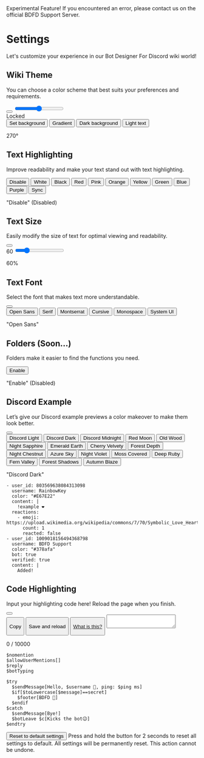 <div class="tag-beta">
  <span class="warn"><i class="fa fa-exclamation-triangle" aria-hidden="true"></i></span>
  <span class="text">
    <span class="head">Experimental Feature!</span>
    <span class="desc">If you encountered an error, please contact us on the official BDFD Support Server.</span>
  </span>
</div>

# Settings
Let's customize your experience in our Bot Designer For Discord wiki world!

<link rel="stylesheet" href="./settings.css">
<script src="./settings.js" defer></script>

<div class="settingembed">
  <h2>Wiki Theme</h2>
  <p>You can choose a color scheme that best suits your preferences and requirements.</p>
  <button class="resetSettingButton" id="resetTheme" onClick="resetTheme()" title="Reset" aria-label="Reset">
    <i class="fa fa-refresh" aria-hidden="true"></i>
  </button>
  <input type="range" id="themeSlider" min="0" max="360" oninput="updateColor()">
  <div id="themePreview">
    <div id="colorThemeDisplay"></div>
    <div id="hexColor"></div>
    <div class="lock-text" id="lockText" onClick="lockTheme()">Locked</div>
  </div>
  <div class="themebuttons">
    <button class="tbutton" id="setBackground" onClick="useBackground()">Set background</button>
    <button class="tbutton" id="gradientTheme" onClick="gradientBackground()">Gradient</button>
    <button class="tbutton" id="setDarkBackground" onClick="useDarkBackground()">Dark background</button>
    <button class="tbutton" id="setWhiteColor" onClick="useFontColor()">Light text</button>
  </div>
  <p id="default-is">270°</p>
</div>

<div class="settingembed">
  <h2>Text Highlighting</h2>
  <p>Improve readability and make your text stand out with  text highlighting.</p>
  <div class="texthighbuttons">
    <button id="high-none" onClick="changeTextHigh('none')" class="hbutton">Disable</button>
    <button id="high-white" onClick="changeTextHigh('white')" class="hbutton">White</button>
    <button id="high-black" onClick="changeTextHigh('black')" class="hbutton">Black</button>
    <button id="high-red" onClick="changeTextHigh('red')" class="hbutton">Red</button>
    <button id="high-pink" onClick="changeTextHigh('pink')" class="hbutton">Pink</button>
    <button id="high-orange" onClick="changeTextHigh('orange')" class="hbutton">Orange</button>
    <button id="high-yellow" onClick="changeTextHigh('yellow')" class="hbutton">Yellow</button>
    <button id="high-green" onClick="changeTextHigh('green')" class="hbutton">Green</button>
    <button id="high-blue" onClick="changeTextHigh('blue')" class="hbutton">Blue</button>
    <button id="high-purple" onClick="changeTextHigh('purple')" class="hbutton">Purple</button>
    <button id="high-sync" onClick="changeTextHigh('sync')" class="hbutton">Sync</button>
  </div>
  <p id="default-is">"Disable" (Disabled)</p>
</div>

<div class="settingembed">
  <h2>Text Size</h2>
  <p>Easily modify the size of text for optimal viewing and readability.</p>
  <button class="resetSettingButton" id="textResetButton" onClick="resetFontSize()" title="Reset" aria-label="Reset">
    <i class="fa fa-refresh" aria-hidden="true"></i>
  </button>
  <div class="textsizebuttons">
    <label id="display-size">60</label>
    <input type="range" id="textsize" min="50" max="100" value="60" oninput="changeFontSize()"/>
    <p id="default-is">60%</p>
  </div>
</div>

<div class="settingembed">
  <h2>Text Font</h2>
  <p>Select the font that makes text more understandable.</p>
  <button class="resetSettingButton" id="font1" onClick="changeTextFont('font1')" title="Reset" aria-label="Reset">
    <i class="fa fa-refresh" aria-hidden="true"></i>
  </button>
  <div class="textfontbuttons">
  	<button id="font1" class="fbutton" onClick="changeTextFont('font1')">Open Sans</button>
    <button id="font2" class="fbutton" onClick="changeTextFont('font2')">Serif</button>
  	<button id="font3" class="fbutton" onClick="changeTextFont('font3')">Montserrat</button>
  	<button id="font4" class="fbutton" onClick="changeTextFont('font4')">Cursive</button>
  	<button id="font5" class="fbutton" onClick="changeTextFont('font5')">Monospace</button>
  	<button id="font6" class="fbutton" onClick="changeTextFont('font6')">System UI</button>
    <p id="default-is">"Open Sans"</p>
  </div>
</div>

<div class="settingembed">
  <h2>Folders (Soon...)</h2>
  <p>Folders make it easier to find the functions you need.</p>
  <div class="folderbuttons">
  	<button id="manageFolder" class="folderbutton" onClick="foldersSetting()">Enable</button>
  </div>
  <p id="default-is">"Enable" (Disabled)</p>
</div>

<div class="settingembed">
  <h2>Discord Example</h2>
  <p>Let’s give our Discord example previews a color makeover to make them look better.</p>
  <button class="resetSettingButton" onClick="changeDiscordTheme('dark')" title="Reset" aria-label="Reset">
    <i class="fa fa-refresh" aria-hidden="true"></i>
  </button>
  <div class="discordexamplebuttons">
    <button id="light-button" class="dbutton" onClick="changeDiscordTheme('light')">
      <div class="display-color" id="light"></div>
      <div class="display-text"> Discord Light</div>
    </button>
    <button id="dark-button" class="dbutton" onClick="changeDiscordTheme('dark')">
      <div class="display-color" id="dark"></div>
      <div class="display-text"> Discord Dark</div>
    </button>
    <button id="midnight-button" class="dbutton" onClick="changeDiscordTheme('midnight')">
      <div class="display-color" id="midnight"></div>
      <div class="display-text">Discord Midnight</div>
    </button>
    <button id="redmoon-button" class="dbutton" onClick="changeDiscordTheme('redmoon')">
      <div class="display-color" id="redmoon"></div>
      <div class="display-text">Red Moon</div>
    </button>
    <button id="oldwood-button" class="dbutton" onClick="changeDiscordTheme('oldwood')">
      <div class="display-color" id="oldwood"></div>
      <div class="display-text">Old Wood</div>
    </button>
    <button id="nightsapphire-button" class="dbutton" onClick="changeDiscordTheme('nightsapphire')">
      <div class="display-color" id="nightsapphire"></div>
      <div class="display-text">Night Sapphire</div>
    </button>
    <button id="emeraldearth-button" class="dbutton" onClick="changeDiscordTheme('emeraldearth')">
      <div class="display-color" id="emeraldearth"></div>
      <div class="display-text">Emerald Earth</div>
    </button>
    <button id="cherryvelvety-button" class="dbutton" onClick="changeDiscordTheme('cherryvelvety')">
      <div class="display-color" id="cherryvelvety"></div>
      <div class="display-text">Cherry Velvety</div>
    </button>
    <button id="forestdepth-button" class="dbutton" onClick="changeDiscordTheme('forestdepth')">
      <div class="display-color" id="forestdepth"></div>
      <div class="display-text">Forest Depth</div>
    </button>
    <button id="nightchestnut-button" class="dbutton" onClick="changeDiscordTheme('nightchestnut')">
      <div class="display-color" id="nightchestnut"></div>
      <div class="display-text">Night Chestnut</div>
    </button>
    <button id="azuresky-button" class="dbutton" onClick="changeDiscordTheme('azuresky')">
      <div class="display-color" id="azuresky"></div>
      <div class="display-text">Azure Sky</div>
    </button>
    <button id="nightviolet-button" class="dbutton" onClick="changeDiscordTheme('nightviolet')">
      <div class="display-color" id="nightviolet"></div>
      <div class="display-text">Night Violet</div>
    </button>
    <button id="mosscovered-button" class="dbutton" onClick="changeDiscordTheme('mosscovered')">
      <div class="display-color" id="mosscovered"></div>
      <div class="display-text">Moss Covered</div>
    </button>
    <button id="deepruby-button" class="dbutton" onClick="changeDiscordTheme('deepruby')">
      <div class="display-color" id="deepruby"></div>
      <div class="display-text">Deep Ruby</div>
    </button>
    <button id="fernvalley-button" class="dbutton" onClick="changeDiscordTheme('fernvalley')">
      <div class="display-color" id="fernvalley"></div>
      <div class="display-text">Fern Valley</div>
    </button>
    <button id="forestshadows-button" class="dbutton" onClick="changeDiscordTheme('forestshadows')">
      <div class="display-color" id="forestshadows"></div>
      <div class="display-text">Forest Shadows</div>
    </button>
    <button id="autumnblaze-button" class="dbutton" onClick="changeDiscordTheme('autumnblaze')">
      <div class="display-color" id="autumnblaze"></div>
      <div class="display-text">Autumn Blaze</div>
    </button>
  </div>
  <p id="default-is">"Discord Dark"</p>
</div>

```discord yaml
- user_id: 803569638084313098
  username: RainbowKey
  color: "#E67E22"
  content: |
    !example ❤️
  reactions:
    - emoji: https://upload.wikimedia.org/wikipedia/commons/7/70/Symbolic_Love_Heart.png
      count: 1
      reacted: false
- user_id: 1009018156494368798
  username: BDFD Support
  color: "#378afa"
  bot: true
  verified: true
  content: |
    Added!
```

<div class="settingembed">
  <h2>Code Highlighting</h2>
  <p>Input your  highlighting code here! Reload the page when you finish.</p>
  <button class="resetSettingButton" id="resetHG" onClick="resetHGInput()" title="Reset" aria-label="Reset">
    <i class="fa fa-refresh" aria-hidden="true"></i>
  </button>
  <div class="codehighlighting">
    <button id="copyHG" onClick="copyHGInput()" class="hgButton">
      <p><i class="fa fa-clipboard" aria-hidden="true"></i> Copy</p>
    </button>
    <button id="reloadHG" onClick="reloadHGPage()" class="hgButton">
      <p><i class="fa fa-circle-o-notch" aria-hidden="true"></i> Save and reload</p>
    </button>
    <button class="hgButton">
      <p><a href="https://www.youtube.com/watch?v=xvFZjo5PgG0"><i class="fa fa-book" aria-hidden="true"></i> What is this?</a></p>
    </button>
    <textarea id="jsonhginput" oninput="updateCodeHG()" maxlength="10000"></textarea>
  </div>
  <p class="charCount">0 / 10000</p>
</div>

```
$nomention
$allowUserMentions[]
$reply
$botTyping

$try
  $sendMessage[Hello, $username 👋, ping: $ping ms]
  $if[$toLowercase[$message]==secret]
    $footer[BDFD 🤩]
  $endif
$catch
  $sendMessage[Bye!]
  $botLeave $c[Kicks the bot😉]
$endtry
```

<div class="importantReset">
	<button class="resetToDefault" onmousedown="resetAllHover()" onmouseup="resettAllNone()" onmouseleave="resetAllLeave()">
		<span>Reset to default settings</span>
		<div class="progress"></div>
	</button>
	<span id="instructionAndWarning">Press and hold the button for 2 seconds to reset all settings to default. All settings will be permanently reset. This action cannot be undone.</span>
</div>
 
